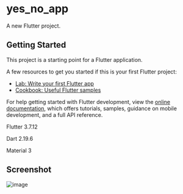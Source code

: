 # yes_no_app

A new Flutter project.

## Getting Started

This project is a starting point for a Flutter application.

A few resources to get you started if this is your first Flutter project:

- [Lab: Write your first Flutter app](https://docs.flutter.dev/get-started/codelab)
- [Cookbook: Useful Flutter samples](https://docs.flutter.dev/cookbook)

For help getting started with Flutter development, view the
[online documentation](https://docs.flutter.dev/), which offers tutorials,
samples, guidance on mobile development, and a full API reference.

Flutter 3.7.12

Dart 2.19.6

Material 3

## Screenshot

![image](https://github.com/carrillo07a/yes_no_app_flutter/assets/50898444/12fed748-e387-43df-8800-a5c8c99ec9c7)

